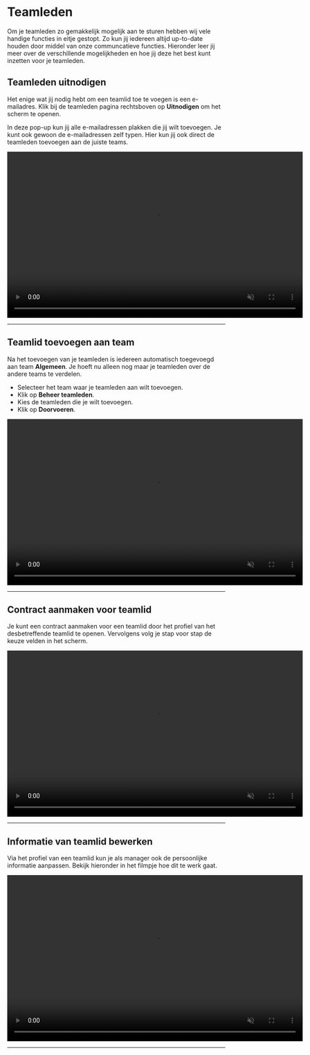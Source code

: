 # Teamleden

Om je teamleden zo gemakkelijk mogelijk aan te sturen hebben wij vele handige functies in eitje gestopt. Zo kun jij iedereen altijd up-to-date houden door middel van onze communcatieve functies. Hieronder leer jij meer over de verschillende mogelijkheden en hoe jij deze het best kunt inzetten voor je teamleden.

## Teamleden uitnodigen

Het enige wat jij nodig hebt om een teamlid toe te voegen is een e-mailadres. Klik bij de teamleden pagina rechtsboven op **Uitnodigen** om het scherm te openen.

In deze pop-up kun jij alle e-mailadressen plakken die jij wilt toevoegen. Je kunt ook gewoon de e-mailadressen zelf typen. Hier kun jij ook direct de teamleden toevoegen aan de juiste teams.


<video controls
       muted 
       src="/assets/teamledenToevoegenV2.mov"
       width="683"
       height="384">
</video>

---

## Teamlid toevoegen aan team

Na het toevoegen van je teamleden is iedereen automatisch toegevoegd aan team **Algemeen**. Je hoeft nu alleen nog maar je teamleden over de andere teams te verdelen. 
* Selecteer het team waar je teamleden aan wilt toevoegen.
* Klik op **Beheer teamleden**. 
* Kies de teamleden die je wilt toevoegen.
* Klik op **Doorvoeren**.

<video controls
       muted 
       src="/assets/toevoegenTeamsV2.mov"
       width="683"
       height="384">
</video>

---


## Contract aanmaken voor teamlid

Je kunt een contract aanmaken voor een teamlid door het profiel van het desbetreffende teamlid te openen. Vervolgens volg je stap voor stap de keuze velden in het scherm.

<video controls
       muted 
       src="/assets/contractAanmaken.mov"
       width="683"
       height="384">
</video>


---

## Informatie van teamlid bewerken

Via het profiel van een teamlid kun je als manager ook de persoonlijke informatie aanpassen. Bekijk hieronder in het filmpje hoe dit te werk gaat.

<video controls
       muted 
       src="/assets/teamlidInformatieBewerken.mov"
       width="683"
       height="384">
</video>


---

